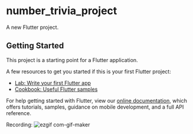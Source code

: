 # number_trivia_project

A new Flutter project.

## Getting Started

This project is a starting point for a Flutter application.

A few resources to get you started if this is your first Flutter project:

- [Lab: Write your first Flutter app](https://flutter.dev/docs/get-started/codelab)
- [Cookbook: Useful Flutter samples](https://flutter.dev/docs/cookbook)

For help getting started with Flutter, view our
[online documentation](https://flutter.dev/docs), which offers tutorials,
samples, guidance on mobile development, and a full API reference.



Recording:
![ezgif com-gif-maker](https://user-images.githubusercontent.com/77437286/150642868-13e4316f-4916-4657-a483-1ba434e3974f.gif)
